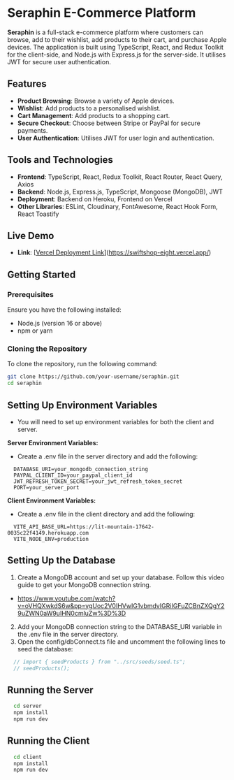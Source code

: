 # Seraphin E-Commerce Platform

**Seraphin** is a full-stack e-commerce platform where customers can browse, add to their wishlist, add products to their cart, and purchase Apple devices. The application is built using TypeScript, React, and Redux Toolkit for the client-side, and Node.js with Express.js for the server-side. It utilises JWT for secure user authentication.

## Features

- **Product Browsing**: Browse a variety of Apple devices.
- **Wishlist**: Add products to a personalised wishlist.
- **Cart Management**: Add products to a shopping cart.
- **Secure Checkout**: Choose between Stripe or PayPal for secure payments.
- **User Authentication**: Utilises JWT for user login and authentication.

## Tools and Technologies

- **Frontend**: TypeScript, React, Redux Toolkit, React Router, React Query, Axios
- **Backend**: Node.js, Express.js, TypeScript, Mongoose (MongoDB), JWT
- **Deployment**: Backend on Heroku, Frontend on Vercel
- **Other Libraries**: ESLint, Cloudinary, FontAwesome, React Hook Form, React Toastify

## Live Demo

- **Link**: [[Vercel Deployment Link](https://your-vercel-link.com)](https://swiftshop-eight.vercel.app/)

## Getting Started

### Prerequisites

Ensure you have the following installed:

- Node.js (version 16 or above)
- npm or yarn

### Cloning the Repository

To clone the repository, run the following command:

```bash
git clone https://github.com/your-username/seraphin.git
cd seraphin
```
## Setting Up Environment Variables

- You will need to set up environment variables for both the client and server.

**Server Environment Variables:**
- Create a .env file in the server directory and add the following:
```env
  DATABASE_URI=your_mongodb_connection_string
  PAYPAL_CLIENT_ID=your_paypal_client_id
  JWT_REFRESH_TOKEN_SECRET=your_jwt_refresh_token_secret
  PORT=your_server_port
```
**Client Environment Variables:**
- Create a .env file in the client directory and add the following:
```env
  VITE_API_BASE_URL=https://lit-mountain-17642-0035c22f4149.herokuapp.com
  VITE_NODE_ENV=production
```
## Setting Up the Database
1. Create a MongoDB account and set up your database. Follow this video guide to get your MongoDB connection string.
  - https://www.youtube.com/watch?v=oVHQXwkdS6w&pp=ygUoc2V0IHVwIG1vbmdvIGRiIGFuZCBnZXQgY29uZWN0aW9uIHN0cmluZw%3D%3D
2.	Add your MongoDB connection string to the DATABASE_URI variable in the .env file in the server directory.
3.	Open the config/dbConnect.ts file and uncomment the following lines to seed the database:
``` js
  // import { seedProducts } from "../src/seeds/seed.ts";
  // seedProducts();
```
## Running the Server
```bash
  cd server
  npm install
  npm run dev
```
## Running the Client
```bash
  cd client
  npm install
  npm run dev
```
